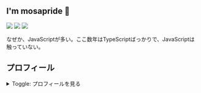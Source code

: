 ## I'm mosapride :dizzy:

[![](http://github-profile-summary-cards.vercel.app/api/cards/repos-per-language?username=mosapride&theme=transparent)](https://github.com/vn7n24fzkq/github-profile-summary-cards)
[![](http://github-profile-summary-cards.vercel.app/api/cards/most-commit-language?username=mosapride&theme=transparent)](https://github.com/vn7n24fzkq/github-profile-summary-cards)
[![](https://github-readme-stats.vercel.app/api/top-langs/?username=mosapride&layout=compact&count_private=true&show_icons=true&theme=transparent&hide_border=true)](https://github.com/anuraghazra/github-readme-stats)

なぜか、JavaScriptが多い。ここ数年はTypeScriptばっかりで、JavaScriptは触っていない。

## プロフィール

<details>
<summary>Toggle: プロフィールを見る</summary>

<br />

update: 2024/06

**基本情報**

|key|val|
|---|---|
|エリア|九州|
|稼働|現在募集無し|
|希望する基本稼働時間|8h/日-週5|
|希望する働き方|フルリモート|
|エンジニア実務経験|10～年|

■ langchage

* TypeScript(JavaScript/node)
* Python
* HTML
* CSS

■ FW(s)

|TypeScript|Python|Tool|
|---|---|---|
|Angular|FastAI|VS Code|
|NextJS|Llamaindex|Docker|
|NestJS|Langchain|github|
|||Figma|
|||Slack|

※使用言語やライブラリには、古く使われない技術情報は省略しています。

■ Me

※originalの文書です。<br>
仕事内容自体にはこだわりを持ちません。興味ある技術等はプライベートで行い仕事には持ち込みません。  
直近では、2011年から7年間は、研究開発機関からの依頼を受ける事が多く、2022年からは情報サービス業でフリーランスして開発支援に携わっています。  
得意分野というものは特にはなくありませんが、企画力、デザイン力は絶望的にセンスがありません。  

※AIが訂正してくれた文書です。<br>
私は、常に向上心を持って新しいことに挑戦し、与えられた仕事に取り組むことができる人材です。  
研究開発機関からの依頼案件では、難易度の高い技術課題にも果敢に挑戦し、納期内に成果を上げることができました。また、情報サービス業でのフリーランス経験では、チームメンバーと積極的にコミュニケーションを図りながら、企画から開発まで一貫して担当し、プロジェクトの成功に貢献しました。  
企画力やデザイン力については、まだまだ課題を感じています。しかし、独学で勉強を続けており、日々スキルアップを目指しています。情報サービス業でのフリーランス経験では、デザイナーと密に連携しながら、ユーザーにとって使いやすいデザインを追求しました。  
貴社は、常に新しい技術に挑戦している企業だと認識しております。私自身も新しいことに挑戦することが好きなので、貴社で自分のスキルを活かして、革新的なサービス開発に貢献したいと考えております。  


</details>


